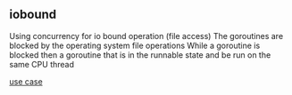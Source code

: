 
## iobound 
Using concurrency for io bound operation (file access)
The goroutines are blocked by the operating system file operations
While a goroutine is blocked then a goroutine that is in the runnable state and be run on the same CPU thread

[use case](https://github.com/judewood/concurrency/blob/main/cmd/iobound/IOBound.drawio.png)
